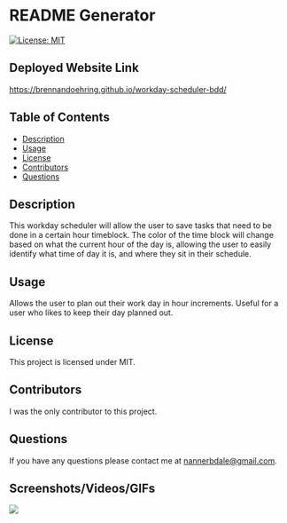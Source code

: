# README Generator
  [![License: MIT](https://img.shields.io/badge/License-MIT-yellow.svg)](https://opensource.org/licenses/MIT)
  
  ## Deployed Website Link
  https://brennandoehring.github.io/workday-scheduler-bdd/

  ## Table of Contents
  - [Description](https://github.com/brennandoehring/workdayscheduler#description)
  - [Usage](https://github.com/brennandoehring/workdayscheduler#usage)
  - [License](https://github.com/brennandoehring/workdayscheduler#license)
  - [Contributors](https://github.com/brennandoehring/workdayscheduler#contributors)
  - [Questions](https://github.com/brennandoehring/workdayscheduler#questions)

  ## Description 
  This workday scheduler will allow the user to save tasks that need to be done in a certain hour timeblock. The color of the time block will change based on what the current hour   of the day is, allowing the user to easily identify what time of day it is, and where they sit in their schedule.

  ## Usage
  Allows the user to plan out their work day in hour increments. Useful for a user who likes to keep their day planned out. 

  ## License
  This project is licensed under MIT.

  ## Contributors
  I was the only contributor to this project.

  ## Questions
  If you have any questions please contact me at nannerbdale@gmail.com.

  ## Screenshots/Videos/GIFs
  <img src = "assets/images/workdayscheduler.gif">
